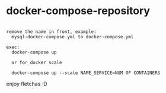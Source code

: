 # docker-compose-repository

```

remove the name in front, example:
  mysql-docker-compose.yml to docker-compose.yml
  
exec:
  docker-compose up
  
  or for docker scale
  
  docker-compose up --scale NAME_SERVICE=NUM OF CONTAINERS

```

enjoy fletchas :D
